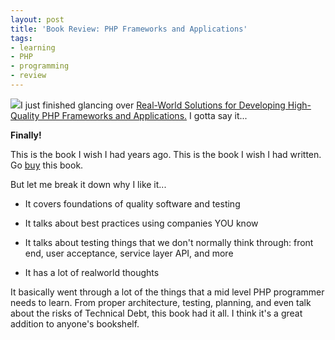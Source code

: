 ```yaml
---
layout: post
title: 'Book Review: PHP Frameworks and Applications'
tags:
- learning
- PHP
- programming
- review
---
```


![](http://ecx.images-amazon.com/images/I/51-b3XXNMAL._SL110_.jpg)I just finished glancing over [Real-World Solutions for Developing High-Quality PHP Frameworks and Applications.](http://www.amazon.com/gp/product/0470872497/ref=as_li_ss_tl?ie=UTF8&camp=1789&creative=390957&creativeASIN=0470872497&linkCode=as2&tag=aarsar-20)  I gotta say it...

**Finally!**

This is the book I wish I had years ago.  This is the book I wish I had written.  Go [buy](http://www.amazon.com/gp/product/0470872497/ref=as_li_ss_tl?ie=UTF8&camp=1789&creative=390957&creativeASIN=0470872497&linkCode=as2&tag=aarsar-20) this book.

But let me break it down why I like it...

  * It covers foundations of quality software and testing

  * It talks about best practices using companies YOU know

  * It talks about testing things that we don't normally think through: front end, user acceptance, service layer API, and more

  * It has a lot of realworld thoughts

It basically went through a lot of the things that a mid level PHP programmer needs to learn.  From proper architecture, testing, planning, and even talk about the risks of Technical Debt, this book had it all.  I think it's a great addition to anyone's bookshelf.

